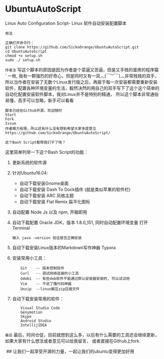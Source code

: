 # UbuntuAutoScript
Linux Auto Configuration Script- Linux 软件自动安装配置脚本

`用法`
```
正确打开命令行：
git clone https://github.com/SickoOrange/UbuntuAutoScript.git
cd UbuntuAutoScript
chmod +x setup.sh
sudo ./ setup.sh
```

`作者注`
写这个脚本的原因是因为作者是个菜逼又苦逼，但是又手贱的蛋疼的程序猿 ` 一枚, 我有一颗强烈的好奇心，但是同时又有一双︿(￣︶￣)︿非常贱贱的双手，所以当作者在安装了无数个Linux发行版之后，再疲于每一次安装都需要重新安装软件，配置各种环境变量的生活，毅然决然的用自己的双手写下了这个这个简单的自动化配置安装软件脚本，我对Linux并不是特别的精通， 所以这个脚本非常通俗易懂，高手可以忽略，新手可以看看

    脚本已经在Github开源，欢迎随时
    Start
    Fork
    Issue
    作者精力有限，所以还有什么没有想到希望大家多提意见
    https://github.com/SickoOrange/UbuntuAutoScript/



`这个Bash Script都帮我们干了啥？`

这里简单列举一下这个Bash Script的功能：

1. 更新系统的软件源
2. 针对Ubuntu16.04:
   - 自动下载安装Gnome桌面
   - 自动下载安装 Dash To Dock插件 (就是类似苹果的软件栏)
   - 自动下载安装 ARC 风格主题
   - 自动下载安装 Flat Remix 扁平化图标
3. 自动配置 Node Js 以及 npm, 开箱即用
4. 自动下载配置 Oracle JDK，版本  1.8.0_151, 同时自动配置环境变量
       打开Terminal
       
       输入 java -version 验证是否正确安装
5. 自动下载安装Linux版本的Markdown写作神器 Typora
6. 安装常用小工具：
```
       Git    -- 版本控制软件
       Curl   -- 调试网络连接的小工具
       Gdebi  -- 有些deb软件不能通过默认安装器安装的, 可以试试他
       Vim    -- 不说了撸代码神器
       Unzip  --linux解压zip压缩文件
 ```
7. 自动下载安装常用的软件：
```
       Visual Studio Code
       Genymotion
       Skype
       Android Studio
       IntellijIDEA
 ```
 `最后`
  最后，时间仓促，目前就想到这么多，以后有什么需要的工具还会继续更新，如果大家有什么想法或者意见可以给我留言， 或者直接在Github上fork.
  
  ## 让我们一起享受开源的力量，一起让我们的ubuntu变得更加好用
